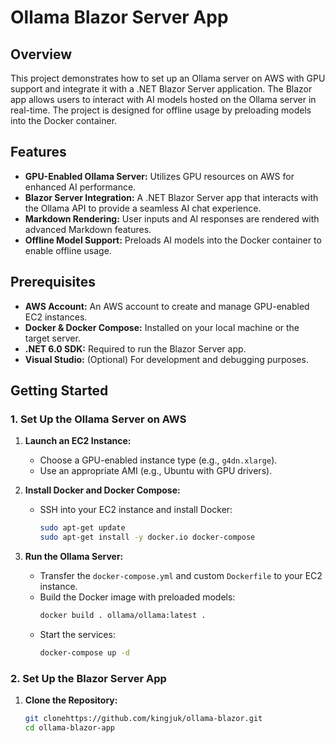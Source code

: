 # Ollama Blazor Server App

## Overview

This project demonstrates how to set up an Ollama server on AWS with GPU support and integrate it with a .NET Blazor Server application. The Blazor app allows users to interact with AI models hosted on the Ollama server in real-time. The project is designed for offline usage by preloading models into the Docker container.

## Features

- **GPU-Enabled Ollama Server:** Utilizes GPU resources on AWS for enhanced AI performance.
- **Blazor Server Integration:** A .NET Blazor Server app that interacts with the Ollama API to provide a seamless AI chat experience.
- **Markdown Rendering:** User inputs and AI responses are rendered with advanced Markdown features.
- **Offline Model Support:** Preloads AI models into the Docker container to enable offline usage.

## Prerequisites

- **AWS Account:** An AWS account to create and manage GPU-enabled EC2 instances.
- **Docker & Docker Compose:** Installed on your local machine or the target server.
- **.NET 6.0 SDK:** Required to run the Blazor Server app.
- **Visual Studio:** (Optional) For development and debugging purposes.

## Getting Started

### 1. Set Up the Ollama Server on AWS

1. **Launch an EC2 Instance:**
   - Choose a GPU-enabled instance type (e.g., `g4dn.xlarge`).
   - Use an appropriate AMI (e.g., Ubuntu with GPU drivers).

2. **Install Docker and Docker Compose:**
   - SSH into your EC2 instance and install Docker:
     ```bash
     sudo apt-get update
     sudo apt-get install -y docker.io docker-compose
     ```

3. **Run the Ollama Server:**
   - Transfer the `docker-compose.yml` and custom `Dockerfile` to your EC2 instance.
   - Build the Docker image with preloaded models:
     ```bash
     docker build . ollama/ollama:latest .
     ```
   - Start the services:
     ```bash
     docker-compose up -d
     ```

### 2. Set Up the Blazor Server App

1. **Clone the Repository:**
   ```bash
   git clonehttps://github.com/kingjuk/ollama-blazor.git
   cd ollama-blazor-app
